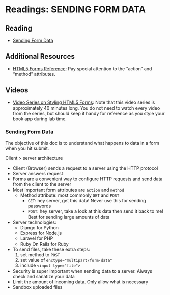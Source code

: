 # Readings: SENDING FORM DATA

## Reading

* [Sending Form Data](https://developer.mozilla.org/en-US/docs/Learn/Forms/Sending_and_retrieving_form_data)

## Additional Resources

* [HTML5 Forms Reference](https://htmlreference.io/forms/): Pay special attention to the “action” and “method” attributes.

## Videos

* [Video Series on Styling HTML5 Forms](https://www.youtube.com/playlist?list=PL4cUxeGkcC9g5_p_BVUGWykHfqx6bb7qK): Note that this video series is approximately 40 minutes long. You do not need to watch every video from the series, but should keep it handy for reference as you style your book app during lab time.

### Sending Form Data

The objective of this doc is to understand what happens to data in a form when you hit submit. 

Client > server architecture
* Client (Browser) sends a request to a server using the HTTP protocol
* Server answers request
* Forms are a convenient way to configure HTTP requests and send data from the client to the server
* Most important form attributes are `action` and `method`
  * Method attribute: most commonly `GET` and `POST`
    * `GET`: hey server, get this data! Never use this for sending passwords
    * `POST`: hey server, take a look at this data then send it back to me! Best for sending large amounts of data
* Server technologies: 
  * Django for Python
  * Express for Node.js
  * Laravel for PHP
  * Ruby On Rails for Ruby
* To send files, take these extra steps: 
  1. set method to `POST`
  1. set value of `enctype="multipart/form-data"`
  1. include `<input type="file">`
* Security is super important when sending data to a server. Always check and sanatize your data
* Limit the amount of incoming data. Only allow what is necessary
* Sandbox uploaded files

